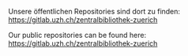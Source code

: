 Unsere öffentlichen Repositories sind dort zu finden: https://gitlab.uzh.ch/zentralbibliothek-zuerich

Our public repositories can be found here: https://gitlab.uzh.ch/zentralbibliothek-zuerich
